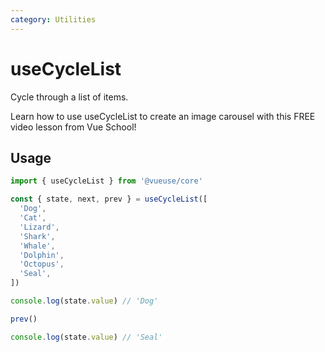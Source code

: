 ```yaml
---
category: Utilities
---
```


# useCycleList

Cycle through a list of items.

<CourseLink href="https://vueschool.io/lessons/create-an-image-carousel-with-vueuse?friend=vueuse">Learn how to use useCycleList to create an image carousel with this FREE video lesson from Vue School!</CourseLink>

## Usage

```ts
import { useCycleList } from '@vueuse/core'

const { state, next, prev } = useCycleList([
  'Dog',
  'Cat',
  'Lizard',
  'Shark',
  'Whale',
  'Dolphin',
  'Octopus',
  'Seal',
])

console.log(state.value) // 'Dog'

prev()

console.log(state.value) // 'Seal'
```
